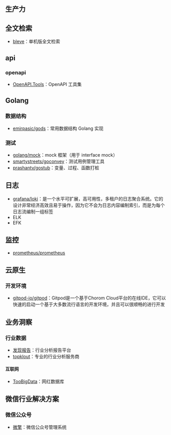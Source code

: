 ## 生产力

## 全文检索
- [bleve](https://github.com/blevesearch/bleve)：单机版全文检索

## api

### openapi
- [OpenAPI.Tools](https://openapi.tools/)：OpenAPI 工具集

## Golang

### 数据结构
- [emirpasic/gods](https://github.com/emirpasic/gods)：常用数据结构 Golang 实现

### 测试
- [golang/mock](https://github.com/golang/mock)：mock 框架（用于 interface mock）
- [smartystreets/goconvey](https://github.com/smartystreets/goconvey)：测试用例管理工具
- [prashantv/gostub](https://github.com/prashantv/gostub)：变量、过程、函数打桩

## 日志
- [grafana/loki](https://github.com/grafana/loki)：是一个水平可扩展，高可用性，多租户的日志聚合系统。它的设计非常经济高效且易于操作，因为它不会为日志内容编制索引，而是为每个日志流编制一组标签
- ELK
- EFK

## 监控
- [prometheus/prometheus](https://github.com/prometheus/prometheus)

## 云原生
### 开发环境
- [gitpod-io/gitpod](https://github.com/gitpod-io/gitpod)：Gitpod是一个基于Chorom Cloud平台的在线IDE，它可以快速的启动一个基于大多数流行语言的开发环境，并且可以很顺畅的进行开发


## 业务洞察
### 行业数据
- [发现报告](https://www.fxbaogao.com/?stop=1)：行业分析报告平台
- [topklout](http://www.topklout.com/#/home)：专业的行业分析服务商

#### 互联网
- [TooBigData](https://toobigdata.com/)：网红数据库

## 微信行业解决方案
### 微信公众号
- [微擎](https://www.w7.cc/)：微信公众号管理系统
